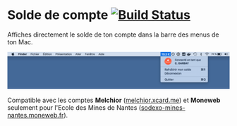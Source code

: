 # Solde de compte [![Build Status](https://travis-ci.com/clementgarbay/AccountBalanceApp.svg?token=5gzYFK2W5itTwJeTvDJz&branch=master)](https://travis-ci.com/clementgarbay/AccountBalanceApp)

Affiches directement le solde de ton compte dans la barre des menus de ton Mac.

![Copie d'écran](Resources/screenshot.png)

Compatible avec les comptes **Melchior** ([melchior.xcard.me](http://melchior.xcard.me/)) et **Moneweb** seulement pour l'Ecole des Mines de Nantes ([sodexo-mines-nantes.moneweb.fr](https://sodexo-mines-nantes.moneweb.fr/)).
